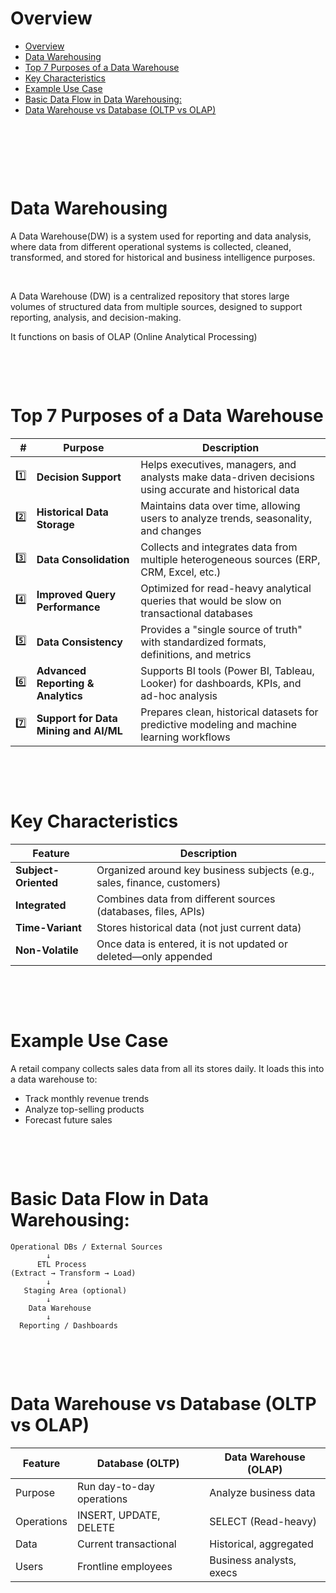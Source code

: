 # Overview

- [Overview](#overview)
- [Data Warehousing](#data-warehousing)
- [Top 7 Purposes of a Data Warehouse](#top-7-purposes-of-a-data-warehouse)
- [Key Characteristics](#key-characteristics)
- [Example Use Case](#example-use-case)
- [Basic Data Flow in Data Warehousing:](#basic-data-flow-in-data-warehousing)
- [Data Warehouse vs Database (OLTP vs OLAP)](#data-warehouse-vs-database-oltp-vs-olap)

&nbsp;

&nbsp;

&nbsp;

# Data Warehousing

A Data Warehouse(DW) is a system used for reporting and data analysis, where data from different operational systems is collected, cleaned, transformed, and stored for historical and business intelligence purposes.

&nbsp;

A Data Warehouse (DW) is a centralized repository that stores large volumes of structured data from multiple sources, designed to support reporting, analysis, and decision-making.

It functions on basis of OLAP (Online Analytical Processing)

&nbsp;

&nbsp;

# Top 7 Purposes of a Data Warehouse

|   # | Purpose                               | Description                                                                                            |
| --: | ------------------------------------- | ------------------------------------------------------------------------------------------------------ |
|  1️⃣ | **Decision Support**                  | Helps executives, managers, and analysts make data-driven decisions using accurate and historical data |
|  2️⃣ | **Historical Data Storage**           | Maintains data over time, allowing users to analyze trends, seasonality, and changes                   |
|  3️⃣ | **Data Consolidation**                | Collects and integrates data from multiple heterogeneous sources (ERP, CRM, Excel, etc.)               |
|  4️⃣ | **Improved Query Performance**        | Optimized for read-heavy analytical queries that would be slow on transactional databases              |
|  5️⃣ | **Data Consistency**                  | Provides a "single source of truth" with standardized formats, definitions, and metrics                |
|  6️⃣ | **Advanced Reporting & Analytics**    | Supports BI tools (Power BI, Tableau, Looker) for dashboards, KPIs, and ad-hoc analysis                |
|  7️⃣ | **Support for Data Mining and AI/ML** | Prepares clean, historical datasets for predictive modeling and machine learning workflows             |

&nbsp;

&nbsp;

# Key Characteristics

| Feature              | Description                                                              |
| -------------------- | ------------------------------------------------------------------------ |
| **Subject-Oriented** | Organized around key business subjects (e.g., sales, finance, customers) |
| **Integrated**       | Combines data from different sources (databases, files, APIs)            |
| **Time-Variant**     | Stores historical data (not just current data)                           |
| **Non-Volatile**     | Once data is entered, it is not updated or deleted—only appended         |

&nbsp;

&nbsp;

# Example Use Case

A retail company collects sales data from all its stores daily. It loads this into a data warehouse to:

- Track monthly revenue trends
- Analyze top-selling products
- Forecast future sales

&nbsp;

&nbsp;

# Basic Data Flow in Data Warehousing:

```pgsql
Operational DBs / External Sources
        ↓
      ETL Process
(Extract → Transform → Load)
        ↓
   Staging Area (optional)
        ↓
    Data Warehouse
        ↓
  Reporting / Dashboards
```

&nbsp;

&nbsp;

# Data Warehouse vs Database (OLTP vs OLAP)

| Feature    | Database (OLTP)           | Data Warehouse (OLAP)    |
| ---------- | ------------------------- | ------------------------ |
| Purpose    | Run day-to-day operations | Analyze business data    |
| Operations | INSERT, UPDATE, DELETE    | SELECT (Read-heavy)      |
| Data       | Current transactional     | Historical, aggregated   |
| Users      | Frontline employees       | Business analysts, execs |

&nbsp;

&nbsp;
